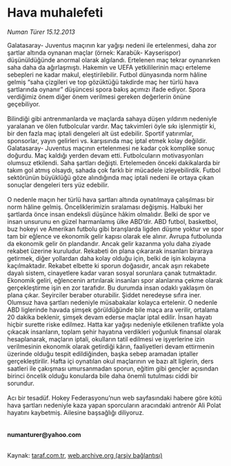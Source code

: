 # Hava muhalefeti

*Numan Türer 15.12.2013*

<div class="yazi">Galatasaray- Juventus maçının kar yağışı nedeni ile ertelenmesi, daha zor şartlar altında oynanan maçlar (örnek: Karabük- Kayserispor) düşünüldüğünde anormal olarak algılandı. Ertelenen maç tekrar oynanırken saha daha da ağırlaşmıştı. Hakemin ve UEFA yetkililerinin maçı erteleme sebepleri ne kadar makul, eleştirilebilir. Futbol dünyasında norm hâline gelmiş “saha çizgileri ve top gözüktüğü takdirde maç her türlü hava şartlarında oynanır” düşüncesi spora bakış açımızı ifade ediyor. Spora verdiğimiz önem diğer önem verilmesi gereken değerlerin önüne geçebiliyor.<br/><br/>Bilindiği gibi antrenmanlarda ve maçlarda sahaya düşen yıldırım nedeniyle yaralanan ve ölen futbolcular vardır. Maç takvimleri öyle sıkı işlenmiştir ki, bir den fazla maç iptali dengeleri alt üst edebilir. Sportif yatırımlar, sponsorlar, yayın gelirleri vs. karşısında maç iptal etmek kolay değildir. Galatasaray- Juventus maçının ertelenmesi ne kadar çok komplike sonuç doğurdu. Maç kaldığı yerden devam etti. Futbolcuların motivasyonları olumsuz etkilendi. Saha şartları değişti. Ertelemeden önceki dakikalarda bir takım gol atmış olsaydı, sahada çok farklı bir mücadele izleyebilirdik. Futbol sektörünün büyüklüğü göze alındığında maç iptali nedeni ile ortaya çıkan sonuçlar dengeleri ters yüz edebilir.<br/><br/>O nedenle maçın her türlü hava şartları altında oynatılmaya çalışılması bir norm hâline gelmiş. Önceliklerimizin sıralaması değişmiş. Halbuki her şartlarda önce insan endeksli düşünce hâkim olmalıdır. Belki de spor ve insan unsurunu en güzel harmanlamış ülke ABD’dir. ABD futbol, basketbol, buz hokeyi ve Amerikan futbolu gibi branşlarda ligden düşme yoktur ve spor tam bir eğlence ve ekonomik gelir kapısı olarak ele alınır. Avrupa futbolunda da ekonomik gelir ön plandandır. Ancak gelir kazanma yolu daha ziyade rekabet üzerine kuruludur. Rekabeti ön plana çıkararak insanları biraraya getirmek, diğer yollardan daha kolay olduğu için, belki de işin kolayına kaçılmaktadır. Rekabet elbette ki sporun doğasıdır, ancak aşırı rekabete dayalı sistem, cinayetlere kadar varan sosyal sorunlara çanak tutmaktadır. Ekonomik geliri, eğlencenin artırılarak insanları spor alanlarına çekme olarak gerçekleştirme işin en zor tarafıdır. Bu durumda insan odaklı yaklaşım ön plana çıkar. Seyirciler beraber oturabilir. Şiddet neredeyse sıfıra iner. Olumsuz hava şartları nedeniyle müsabakalar kolayca ertelenir. O nedenle ABD liglerinde havada şimşek görüldüğünde bile maça ara verilir, ortalama 20 dakika beklenir, şimşek devam ederse maçlar iptal edilir. İnsan hayatı hiçbir surette riske edilmez. Hatta kar yağışı nedeniyle etkilenen trafikte yola çıkacak insanların, toplam şehir hayatına verdikleri yoğunluk finansal olarak hesaplanarak, maçların iptali, okulların tatil edilmesi ve işyerlerine izin verilmesinin ekonomik olarak getirdiği kârın, faaliyetleri devam ettirmenin üzerinde olduğu tespit edildiğinden, başka sebep aramadan iptaller gerçekleştirilir. Hafta içi oynatılan okul maçlarının ve bazı alt liglerin, ders saatleri ile çakışması umursanmadan sporun, eğitim gibi gençler açısından birinci öncelik olduğu konularda bile daha önemli tutulması ciddi bir sorundur.<br/><br/>Acı bir tesadüf. Hokey Federasyonu’nun web sayfasındaki habere göre kötü hava şartları nedeniyle kaza yapan sporcuların aracındaki antrenör Ali Polat hayatını kaybetmiş. Ailesine başsağlığı diliyoruz.<br/><br/><br/><b>numanturer@yahoo.com</b><br/><br/>
</div>

Kaynak: [taraf.com.tr](http://www.taraf.com.tr:80/numan-turer-2/makale-hava-muhalefeti.htm), [web.archive.org (arşiv bağlantısı)](http://web.archive.org/web/20131217200633/http://www.taraf.com.tr:80/numan-turer-2/makale-hava-muhalefeti.htm)
